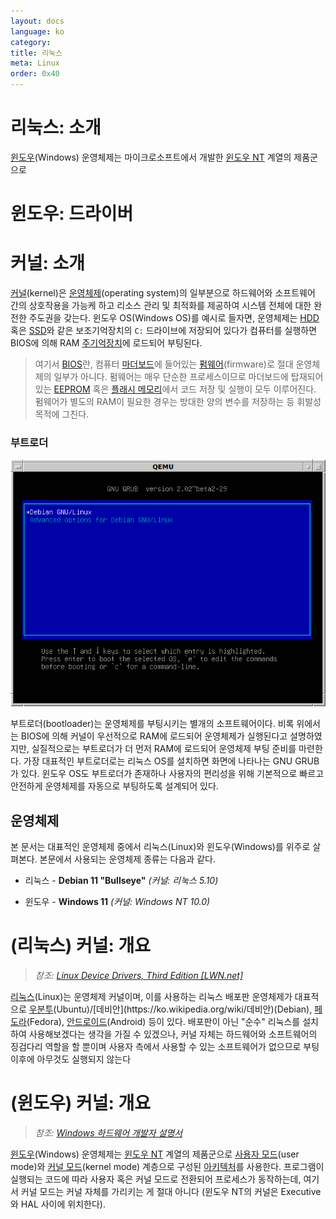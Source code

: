 ```yaml
---
layout: docs
language: ko
category: 
title: 리눅스
meta: Linux
order: 0x40
---
```

# 리눅스: 소개
[윈도우](https://ko.wikipedia.org/wiki/마이크로소프트_윈도우)(Windows) 운영체제는 마이크로소프트에서 개발한 [윈도우 NT](https://ko.wikipedia.org/wiki/윈도우_NT) 계열의 제품군으로 


# 윈도우: 드라이버




# 커널: 소개
[커널](https://ko.wikipedia.org/wiki/커널_(컴퓨팅))(kernel)은 [운영체제](https://ko.wikipedia.org/wiki/운영_체제)(operating system)의 일부분으로 하드웨어와 소프트웨어 간의 상호작용을 가능케 하고 리소스 관리 및 최적화를 제공하여 시스템 전체에 대한 완전한 주도권을 갖는다. 윈도우 OS(Windows OS)를 예시로 들자면, 운영체제는 [HDD](https://ko.wikipedia.org/wiki/하드_디스크_드라이브) 혹은 [SSD](https://ko.wikipedia.org/wiki/솔리드_스테이트_드라이브)와 같은 보조기억장치의 `C:` 드라이브에 저장되어 있다가 컴퓨터를 실행하면 BIOS에 의해 RAM [주기억장치](https://ko.wikipedia.org/wiki/주기억장치)에 로드되어 부팅된다.

> 여기서 [BIOS](https://ko.wikipedia.org/wiki/바이오스)란, 컴퓨터 [마더보드](https://ko.wikipedia.org/wiki/메인보드)에 들어있는 [펌웨어](https://ko.wikipedia.org/wiki/펌웨어)(firmware)로 절대 운영체제의 일부가 아니다. 펌웨어는 매우 단순한 프로세스이므로 마더보드에 탑재되어 있는 [EEPROM](https://ko.wikipedia.org/wiki/EEPROM) 혹은 [플래시 메모리](https://ko.wikipedia.org/wiki/플래시_메모리)에서 코드 저장 및 실행이 모두 이루어진다. 펌웨어가 별도의 RAM이 필요한 경우는 방대한 양의 변수를 저장하는 등 휘발성 목적에 그친다.

### 부트로더
![GNU GRUB 부트로더<sub><i>출처: <a href="https://commons.wikimedia.org/wiki/File:Debian_Unstable_GRUB2_(2015).png">위키미디어</a></i></sub>](/images/docs/kernel/kernel_bootloader_GRUB2.png)

부트로더(bootloader)는 운영체제를 부팅시키는 별개의 소프트웨어이다. 비록 위에서는 BIOS에 의해 커널이 우선적으로 RAM에 로드되어 운영체제가 실행된다고 설명하였지만, 실질적으로는 부트로더가 더 먼저 RAM에 로드되어 운영체제 부팅 준비를 마련한다. 가장 대표적인 부트로더로는 리눅스 OS를 설치하면 화면에 나타나는 GNU GRUB가 있다. 윈도우 OS도 부트로더가 존재하나 사용자의 편리성을 위해 기본적으로 빠르고 안전하게 운영체제를 자동으로 부팅하도록 설계되어 있다.

## 운영체제
본 문서는 대표적인 운영체제 중에서 리눅스(Linux)와 윈도우(Windows)를 위주로 살펴본다. 본문에서 사용되는 운영체제 종류는 다음과 같다.

* 리눅스 - **Debian 11 "Bullseye"** *(커널: 리눅스 5.10)*

* 윈도우 - **Windows 11** *(커널: Windows NT 10.0)*

# (리눅스) 커널: 개요
> *참조: [Linux Device Drivers, Third Edition [LWN.net]](https://lwn.net/Kernel/LDD3/)*

[리눅스](https://ko.wikipedia.org/wiki/리눅스_커널)(Linux)는 운영체제 커널이며, 이를 사용하는 리눅스 배포판 운영체제가 대표적으로 [우분투](https://ko.wikipedia.org/wiki/우분투_(운영_체제))(Ubuntu)/[데비안](https://ko.wikipedia.org/wiki/데비안)(Debian), [페도라](https://ko.wikipedia.org/wiki/페도라_리눅스)(Fedora), [안드로이드](https://ko.wikipedia.org/wiki/안드로이드_(운영_체제))(Android) 등이 있다. 배포판이 아닌 "순수" 리눅스를 설치하여 사용해보겠다는 생각을 가질 수 있겠으나, 커널 자체는 하드웨어와 소프트웨어의 징검다리 역할을 할 뿐이며 사용자 측에서 사용할 수 있는 소프트웨어가 없으므로 부팅 이후에 아무것도 실행되지 않는다

# (윈도우) 커널: 개요
> *참조: [Windows 하드웨어 개발자 설명서](https://docs.microsoft.com/ko-kr/windows-hardware/drivers/)*

[윈도우](https://ko.wikipedia.org/wiki/마이크로소프트_윈도우)(Windows) 운영체제는 [윈도우 NT](https://ko.wikipedia.org/wiki/윈도우_NT) 계열의 제품군으로 [사용자 모드](https://ko.wikipedia.org/wiki/사용자_공간)(user mode)와 [커널 모드](https://ko.wikipedia.org/wiki/보호_링#수퍼바이저_모드)(kernel mode) 계층으로 구성된 [아키텍처](https://ko.wikipedia.org/wiki/윈도우_NT_아키텍처)를 사용한다. 프로그램이 실행되는 코드에 따라 사용자 혹은 커널 모드로 전환되어 프로세스가 동작하는데, 여기서 커널 모드는 커널 자체를 가리키는 게 절대 아니다 (윈도우 NT의 커널은 Executive와 HAL 사이에 위치한다).
